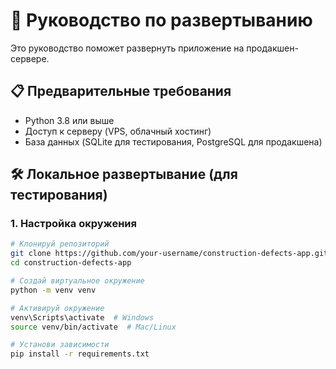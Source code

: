 # 🚀 Руководство по развертыванию

Это руководство поможет развернуть приложение на продакшен-сервере.

## 📋 Предварительные требования

- Python 3.8 или выше
- Доступ к серверу (VPS, облачный хостинг)
- База данных (SQLite для тестирования, PostgreSQL для продакшена)

## 🛠 Локальное развертывание (для тестирования)

### 1. Настройка окружения
```bash
# Клонируй репозиторий
git clone https://github.com/your-username/construction-defects-app.git
cd construction-defects-app

# Создай виртуальное окружение
python -m venv venv

# Активируй окружение
venv\Scripts\activate  # Windows
source venv/bin/activate  # Mac/Linux

# Установи зависимости
pip install -r requirements.txt